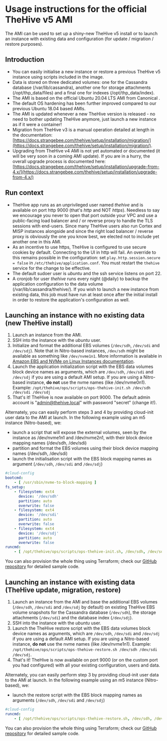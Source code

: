 # Usage instructions for the official TheHive v5 AMI

The AMI can be used to set up a shiny-new TheHive v5 install or to launch an instance with existing data and configuration (for update / migration / restore purposes).

## Introduction

-   You can easily initialise a new instance or restore a previous TheHive v5 instance using scripts included in the image.
-   Data is stored on three dedicated volumes: one for the Cassandra database (/var/lib/cassandra), another one for storage attachments (/opt/thp_data/files) and a final one for indexes (/opt/thp_data/index).
-   The AMI is based on the official Ubuntu 20.04 LTS AMI from Canonical .
-   The default OS hardening has been further improved compared to our previous Ubuntu 18.04 based AMIs.
-   The AMI is updated whenever a new TheHive version is released - no need to bother updating TheHive anymore, just launch a new instance as if it were a container!
-   Migration from TheHive v3 is a manual operation detailed at length in the documentation: [https://docs.strangebee.com/thehive/setup/installation/migration/](https://docs.strangebee.com/thehive/setup/installation/migration/).
-   Upgrading from TheHive v4 AMI is not yet automated or documented (it will be very soon in a coming AMI update). If you are in a hurry, the overall upgrade process is documented here: [https://docs.strangebee.com/thehive/setup/installation/upgrade-from-4.x/](https://docs.strangebee.com/thehive/setup/installation/upgrade-from-4.x/)

## Run context

-   TheHive app runs as an unprivileged user named _thehive_ and is available on port http 9000 (that's _http_ and NOT _https_). Needless to say we encourage you never to open that port outside your VPC and use a public-facing load balancer and / or reverse proxy to handle the TLS sessions with end-users. Since many TheHive users also run Cortex and MISP instances alongside and since the right load balancer / reverse proxy is obviously the one you know best, we elected not to include yet another one in this AMI.
-   As an incentive to use https, TheHive is configured to use secure cookies by default. Connecting to the UI in http will fail. An override to this remains possible in the configuration: set `play.http.session.secure = false` in `/etc/thehive/application.conf`. You must restart the `thehive` service for the change to be effective.
-   The default sudoer user is _ubuntu_ and the ssh service listens on port 22.
-   A cronjob for user _thehive_ runs every night (@daily) to backup the application configuration to the data volume (/var/lib/cassandra/thehive/). If you wish to launch a new instance from existing data, this job must have run at least once after the initial install in order to restore the application's configuration as well.

## Launching an instance with no existing data (new TheHive install)

1. Launch an instance from the AMI.
2. SSH into the instance with the _ubuntu_ user.
3. Initialize and format the additional EBS volumes (`/dev/sdh`, `/dev/sdi` and `/dev/sdj`). Note that in Nitro-based instances, `/dev/sdh` might be available as something like `/dev/nvme1n1`. More information is available in [Amazon EBS and NVMe on Linux Instances documentation](https://docs.aws.amazon.com/AWSEC2/latest/UserGuide/nvme-ebs-volumes.html#identify-nvme-ebs-device).
4. Launch the application initialization script with the EBS data volumes block device names as arguments, which are `/dev/sdh`, `/dev/sdi` and `/dev/sdj` if you are using a default AMI setup. If you are using a Nitro-based instance, **do not** use the nvme names (like /dev/nvme0n1). Example: `/opt/thehive/ops/scripts/ops-thehive-init.sh /dev/sdh /dev/sdi /dev/sdj`
5. That's it! TheHive is now available on port 9000. The default admin account is "admin@thehive.local" with password "secret" (change it!).

Alternately, you can easily perform steps 3 and 4 by providing cloud-init user data to the AMI at launch. In the following example using an m5 instance (Nitro-based), we:
-  launch a script that will expose the external volumes, seen by the instance as /dev/nvme1n1 and /dev/nvme2n1, with their block device mapping names (/dev/sdh, /dev/sdi)
-  partition and format the EBS volumes using their block device mapping names (/dev/sdh, /dev/sdi)
-   launch the initialisation script with the EBS block mapping names as argument (`/dev/sdh`, `/dev/sdi` and `/dev/sdj`)

```yaml
#cloud-config
bootcmd:
    - [ /usr/sbin/nvme-to-block-mapping ]
fs_setup:
    - filesystem: ext4
      device: '/dev/sdh'
      partition: auto
      overwrite: false
    - filesystem: ext4
      device: '/dev/sdi'
      partition: auto
      overwrite: false
    - filesystem: ext4
      device: '/dev/sdj'
      partition: auto
      overwrite: false
runcmd:
    - [ /opt/thehive/ops/scripts/ops-thehive-init.sh, /dev/sdh, /dev/sdi, /dev/sdj ]
```

You can also provision the whole thing using Terraform; check our [GitHub repository](https://github.com/StrangeBeeCorp/cloud-distrib-resources/tree/master/aws) for detailed sample code.

## Launching an instance with existing data (TheHive update, migration, restore)

1. Launch an instance from the AMI and base the additional EBS volumes (`/dev/sdh`, `/dev/sdi` and `/dev/sdj` by default) on existing TheHive EBS volume snapshots for the Cassandra database (`/dev/sdh`), the storage attachments (`/dev/sdi`) and the database index (`/dev/sdj`).
2. SSH into the instance with the _ubuntu_ user.
3. Launch the TheHive restore script with the EBS data volumes block device names as arguments, which are `/dev/sdh`, `/dev/sdi` and `/dev/sdj` if you are using a default AMI setup. If you are using a Nitro-based instance, **do not** use the nvme names (like /dev/nvme1n1). Example: `/opt/thehive/ops/scripts/ops-thehive-restore.sh /dev/sdh /dev/sdi /dev/sdj`.
4. That's it! TheHive is now available on port 9000 (or on the custom port you had configured) with all your existing configuration, users and data.

Alternately, you can easily perform step 3 by providing cloud-init user data to the AMI at launch. In the following example using an m5 instance (Nitro-based), we:

-   launch the restore script with the EBS block mapping names as arguments (`/dev/sdh`, `/dev/sdi` and `/dev/sdj`)

```yaml
#cloud-config
runcmd:
    - [ /opt/thehive/ops/scripts/ops-thehive-restore.sh, /dev/sdh, /dev/sdi, /dev/sdj ]
```

You can also provision the whole thing using Terraform; check our [GitHub repository](https://github.com/StrangeBeeCorp/cloud-distrib-resources/tree/master/aws) for detailed sample code.